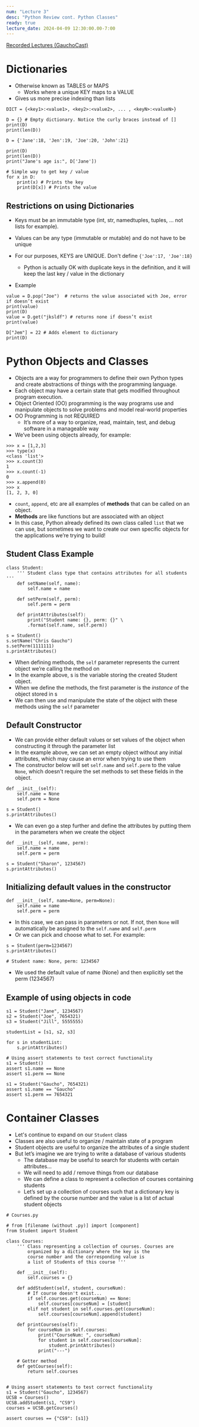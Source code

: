 ```yaml
---
num: "Lecture 3"
desc: "Python Review cont. Python Classes"
ready: true
lecture_date: 2024-04-09 12:30:00.00-7:00
---
```


[Recorded Lectures (GauchoCast)](https://gauchocast.hosted.panopto.com/Panopto/Pages/Sessions/List.aspx?folderID=0a1305b2-d90d-4a41-885a-b14c01652083)

# Dictionaries

* Otherwise known as TABLES or MAPS
	* Works where a unique KEY maps to a VALUE
* Gives us more precise indexing than lists

```
DICT = {<key1>:<value1>, <key2>:<value2>, ... , <keyN>:<valueN>}

D = {} # Empty dictionary. Notice the curly braces instead of []
print(D)
print(len(D))

D = {'Jane':18, 'Jen':19, 'Joe':20, 'John':21}

print(D)
print(len(D))
print("Jane's age is:", D['Jane'])

# Simple way to get key / value
for x in D:
    print(x) # Prints the key
    print(D[x]) # Prints the value
```

## Restrictions on using Dictionaries

* Keys must be an immutable type (int, str, namedtuples, tuples, ... not lists for example).
* Values can be any type (immutable or mutable) and do not have to be unique
* For our purposes, KEYS are UNIQUE. Don't define `{'Joe':17, 'Joe':18}`
	* Python is actually OK with duplicate keys in the definition, and it will keep the last key / value in the dictionary

* Example

```
value = D.pop("Joe")  # returns the value associated with Joe, error if doesn’t exist
print(value)
print(D)
value = D.get("jksldf") # returns none if doesn’t exist
print(value)

D["Jem"] = 22 # Adds element to dictionary
print(D)
```

# Python Objects and Classes

* Objects are a way for programmers to define their own Python types and create abstractions of things with the programming language.
* Each object may have a certain state that gets modified throughout program execution.
* Object Oriented (OO) programming is the way programs use and manipulate objects to solve problems and model real-world properties
* OO Programming is not REQUIRED
	* It’s more of a way to organize, read, maintain, test, and debug software in a manageable way
* We’ve been using objects already, for example:

```
>>> x = [1,2,3]
>>> type(x)
<class 'list'>
>>> x.count(3)
1
>>> x.count(-1)
0
>>> x.append(0)
>>> x
[1, 2, 3, 0]
```

* `count`, `append`, etc are all examples of **methods** that can be called on an object.
* **Methods** are like functions but are associated with an object
* In this case, Python already defined its own class called `list` that we can use, but sometimes we want to create our own specific objects for the applications we’re trying to build!

## Student Class Example

```
class Student:
	''' Student class type that contains attributes for all students '''
	def setName(self, name):
		self.name = name

	def setPerm(self, perm):
		self.perm = perm

	def printAttributes(self):
		print("Student name: {}, perm: {}" \
		.format(self.name, self.perm))

s = Student()
s.setName("Chris Gaucho")
s.setPerm(1111111)
s.printAttributes()
```

* When defining methods, the `self` parameter represents the current object we’re calling the method on
* In the example above, s is the variable storing the created Student object.
* When we define the methods, the first parameter is the *instance* of the object stored in s
* We can then use and manipulate the state of the object with these methods using the `self` parameter

## Default Constructor

* We can provide either default values or set values of the object when constructing it through the parameter list
* In the example above, we can set an empty object without any initial attributes, which may cause an error when trying to use them
* The constructor below will set `self.name` and `self.perm` to the value `None`, which doesn't require the set methods to set these fields in the object.

```
def __init__(self):
	self.name = None
	self.perm = None

s = Student()
s.printAttributes()
```

* We can even go a step further and define the attributes by putting them in the parameters when we create the object

```
def __init__(self, name, perm):
	self.name = name
	self.perm = perm

s = Student("Sharon", 1234567)
s.printAttributes()
```

## Initializing default values in the constructor

```
def __init__(self, name=None, perm=None):
	self.name = name
	self.perm = perm
```

* In this case, we can pass in parameters or not. If not, then `None` will automatically be assigned to the `self.name` and `self.perm`
* Or we can pick and choose what to set. For example:

```
s = Student(perm=1234567)
s.printAttributes()

# Student name: None, perm: 1234567
```

* We used the default value of name (None) and then explicitly set the perm (1234567)

## Example of using objects in code

```
s1 = Student("Jane", 1234567)
s2 = Student("Joe", 7654321)
s3 = Student("Jill", 5555555)

studentList = [s1, s2, s3]

for s in studentList:
	s.printAttributes()

# Using assert statements to test correct functionality
s1 = Student()
assert s1.name == None
assert s1.perm == None

s1 = Student("Gaucho", 7654321)
assert s1.name == "Gaucho"
assert s1.perm == 7654321
```

# Container Classes

* Let's continue to expand on our `Student` class
* Classes are also useful to organize / maintain state of a program
* Student objects are useful to organize the attributes of a single student
* But let’s imagine we are trying to write a database of various students
	* The database may be useful to search for students with certain attributes...
	* We will need to add / remove things from our database
	* We can define a class to represent a collection of courses containing students
	* Let’s set up a collection of courses such that a dictionary key is defined by the course number and the value is a list of actual student objects

```
# Courses.py

# from [filename (without .py)] import [component]
from Student import Student 

class Courses:
	''' Class representing a collection of courses. Courses are
		organized by a dictionary where the key is the
		course number and the corresponding value is
		a list of Students of this course '''

	def __init__(self):
		self.courses = {}

	def addStudent(self, student, courseNum):
		# If course doesn't exist... 
		if self.courses.get(courseNum) == None:
			self.courses[courseNum] = [student]
		elif not student in self.courses.get(courseNum):
			self.courses[courseNum].append(student)

	def printCourses(self):
		for courseNum in self.courses:
			print("CourseNum: ", courseNum)
			for student in self.courses[courseNum]:
				student.printAttributes()
			print("---")

	# Getter method
	def getCourses(self):
		return self.courses


# Using assert statements to test correct functionality
s1 = Student("Gaucho", 1234567)
UCSB = Courses()
UCSB.addStudent(s1, "CS9")
courses = UCSB.getCourses()

assert courses == {"CS9": [s1]}
```
